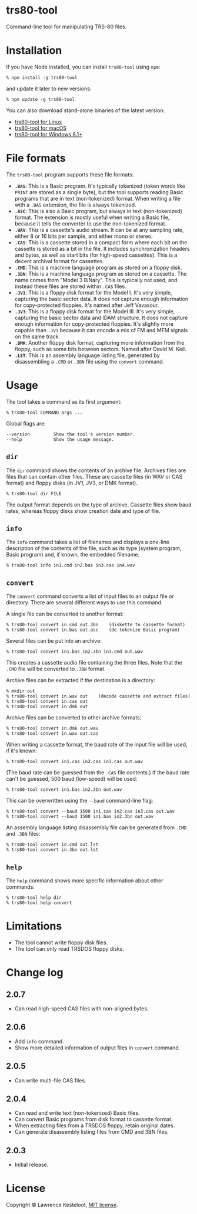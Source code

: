 # trs80-tool

Command-line tool for manipulating TRS-80 files.

# Installation

If you have Node installed, you can install `trs80-tool` using `npm`:

    % npm install -g trs80-tool

and update it later to new versions:

    % npm update -g trs80-tool

You can also download stand-alone binaries of the latest version:

* [trs80-tool for Linux](https://www.my-trs-80.com/trs80-tool/linux/trs80-tool)
* [trs80-tool for macOS](https://www.my-trs-80.com/trs80-tool/macos/trs80-tool)
* [trs80-tool for Windows 8.1+](https://www.my-trs-80.com/trs80-tool/windows/trs80-tool.exe)

# File formats

The `trs80-tool` program supports these file formats:

* **`.BAS`**: This is a Basic program. It's typically tokenized (token words like
  `PRINT` are stored as a single byte), but the tool supports reading Basic programs
  that are in text (non-tokenized) format. When writing a file with a `.BAS` extension,
  the file is always tokenized.
* **`.ASC`**: This is also a Basic program, but always in text (non-tokenized) format. The
  extension is mostly useful when writing a Basic file, because it tells the converter
  to use the non-tokenized format.
* **`.WAV`**: This is a cassette's audio stream. It can be at any sampling rate, either
  8 or 16 bits per sample, and either mono or stereo.
* **`.CAS`**: This is a cassette stored in a compact form where each bit on the cassette
  is stored as a bit in the file. It includes synchronization headers and bytes, as well
  as start bits (for high-speed cassettes). This is a decent archival format for
  cassettes.
* **`.CMD`**: This is a machine language program as stored on a floppy disk.
* **`.3BN`**: This is a machine language program as stored on a cassette. The name comes
  from "Model 3 BiNary". This is typically not used, and instead these files are
  stored within `.CAS` files.
* **`.JV1`**: This is a floppy disk format for the Model I. It's very simple, capturing
  the basic sector data. It does not capture enough information for copy-protected
  floppies. It's named after Jeff Vavasour.
* **`.JV3`**: This is a floppy disk format for the Model III. It's very simple, capturing
  the basic sector data and IDAM structure. It does not capture enough
  information for copy-protected floppies. It's slightly more capable than
  `.JV1` because it can encode a mix of FM and MFM signals on the same track.
* **`.DMK`**: Another floppy disk format, capturing more information from the floppy,
  such as some bits between sectors. Named after David M. Keil.
* **`.LST`**: This is an assembly language listing file, generated by
  disassembling a `.CMD` or `.3BN` file using the `convert` command.

# Usage

The tool takes a command as its first argument:

    % trs80-tool COMMAND args ...

Global flags are:

    --version         Show the tool's version number.
    --help            Show the usage message.

## `dir`

The `dir` command shows the contents of an archive file. Archives
files are files that can contain other files. These are cassette files
(in WAV or CAS format) and floppy disks (in JV1, JV3, or DMK format).

    % trs80-tool dir FILE

The output format depends on the type of archive. Cassette files show
baud rates, whereas floppy disks show creation date and type of file.

## `info`

The `info` command takes a list of filenames and displays a one-line
description of the contents of the file, such as its type (system
program, Basic program) and, if known, the embedded filename.

    % trs80-tool info in1.cmd in2.bas in3.cas in4.wav

## `convert`

The `convert` command converts a list of input files to an output file or
directory. There are several different ways to use this command.

A single file can be converted to another format:

    % trs80-tool convert in.cmd out.3bn    (diskette to cassette format)
    % trs80-tool convert in.bas out.asc    (de-tokenize Basic program)

Several files can be put into an archive:

    % trs80-tool convert in1.bas in2.3bn in3.cmd out.wav

This creates a cassette audio file containing the three files. Note that the
`.CMD` file will be converted to `.3BN` format.

Archive files can be extracted if the destination is a directory:

    % mkdir out
    % trs80-tool convert in.wav out    (decode cassette and extract files)
    % trs80-tool convert in.cas out
    % trs80-tool convert in.dmk out

Archive files can be converted to other archive formats:

    % trs80-tool convert in.dmk out.wav
    % trs80-tool convert in.wav out.cas

When writing a cassette format, the baud rate of the input file will
be used, if it's known:

    % trs80-tool convert in1.cas in2.cas in3.cas out.wav

(The baud rate can be guessed from the `.CAS` file contents.) If the
baud rate can't be guessed, 500 baud (low-speed) will be used:

    % trs80-tool convert in1.bas in2.3bn out.wav

This can be overwritten using the `--baud` command-line flag:

    % trs80-tool convert --baud 1500 in1.cas in2.cas in3.cas out.wav
    % trs80-tool convert --baud 1500 in1.bas in2.3bn out.wav

An assembly language listing disassembly file can be generated from `.CMD`
and `.3BN` files:

    % trs80-tool convert in.cmd out.lst
    % trs80-tool convert in.3bn out.lst

## `help`

The `help` command shows more specific information about other commands:

    % trs80-tool help dir
    % trs80-tool help convert

# Limitations

* The tool cannot write floppy disk files.
* The tool can only read TRSDOS floppy disks.

# Change log

## 2.0.7

* Can read high-speed CAS files with non-aligned bytes.

## 2.0.6

* Add `info` command.
* Show more detailed information of output files in `convert` command.

## 2.0.5

* Can write multi-file CAS files.

## 2.0.4

* Can read and write text (non-tokenized) Basic files.
* Can convert Basic programs from disk format to cassette format.
* When extracting files from a TRSDOS floppy, retain original dates.
* Can generate disassembly listing files from CMD and 3BN files.

## 2.0.3

* Initial release.

# License

Copyright &copy; Lawrence Kesteloot, [MIT license](LICENSE).
